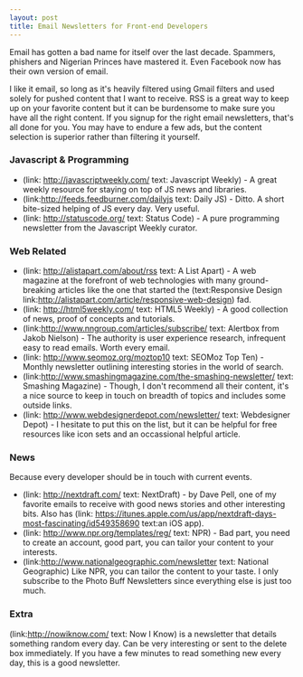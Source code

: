 ```yaml
---
layout: post
title: Email Newsletters for Front-end Developers
---
```


Email has gotten a bad name for itself over the last decade.  Spammers, phishers and Nigerian Princes have mastered it.  Even Facebook now has their own version of email.

I like it email, so long as it's heavily filtered using Gmail filters and used solely for pushed content that I want to receive.  RSS is a great way to keep up on your favorite content but it can be burdensome to make sure you have all the right content.  If you signup for the right email newsletters, that's all done for you.  You may have to endure a few ads, but the content selection is superior rather than filtering it yourself.

### Javascript &amp; Programming

* (link: http://javascriptweekly.com/ text: Javascript Weekly) - A great weekly resource for staying on top of JS news and libraries.
* (link:http://feeds.feedburner.com/dailyjs text: Daily JS) - Ditto.  A short bite-sized helping of JS every day.  Very useful. 
* (link: http://statuscode.org/ text: Status Code) - A pure programming newsletter from the Javascript Weekly curator.


### Web Related

* (link: http://alistapart.com/about/rss text: A List Apart) - A web magazine at the forefront of web technologies with many ground-breaking articles like the one that started the (text:Responsive Design link:http://alistapart.com/article/responsive-web-design) fad.
* (link: http://html5weekly.com/ text: HTML5 Weekly) - A good collection of news, proof of concepts and tutorials.
* (link:http://www.nngroup.com/articles/subscribe/ text: Alertbox from Jakob Nielson) - The authority is user experience research, infrequent easy to read emails. Worth every email.
* (link: http://www.seomoz.org/moztop10 text: SEOMoz Top Ten) - Monthly newsletter outlining interesting stories in the world of search.
* (link:http://www.smashingmagazine.com/the-smashing-newsletter/ text: Smashing Magazine) - Though, I don't recommend all their content, it's a nice source to keep in touch on breadth of topics and includes some outside links.
* (link: http://www.webdesignerdepot.com/newsletter/ text: Webdesigner Depot) - I hesitate to put this on the list, but it can be helpful for free resources like icon sets and an occassional helpful article.



### News

Because every developer should be in touch with current events.

* (link: http://nextdraft.com/ text: NextDraft) - by Dave Pell, one of my favorite emails to receive with good news stories and other interesting bits.  Also has (link: https://itunes.apple.com/us/app/nextdraft-days-most-fascinating/id549358690 text:an iOS app).
* (link: http://www.npr.org/templates/reg/ text: NPR) - Bad part, you need to create an account, good part, you can tailor your content to your interests.
* (link:http://www.nationalgeographic.com/newsletter text: National Geographic) Like NPR, you can tailor the content to your taste.  I only subscribe to the Photo Buff Newsletters since everything else is just too much.  

### Extra 

(link:http://nowiknow.com/ text: Now I Know) is a newsletter that details something random every day.  Can be very interesting or sent to the delete box immediately.  If you have a few minutes to read something new every day, this is a good newsletter.
